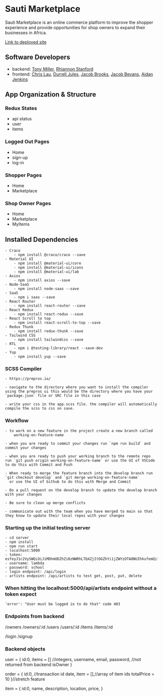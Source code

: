 # Sauti Marketplace

Sauti Marketplace is an online commerce platform to improve the shopper experience and provide opportunities for shop owners to expand their businesses in Africa. 

[Link to deployed site](https://teamamazing.netlify.app)

## Software Developers

- backend: [Tony Miller](https://github.com/artofmayhem), [Rhiannon Stanford](https://github.com/Qirhi)
- frontend: [Chris Lau](https://github.com/chrislauyc), [Durrell Jules](https://github.com/dujules23), [Jacob Brooks](https://github.com/jacob-bro), [Jacob Bevans](https://github.com/jlbevans), [Aidan Jenkins](https://github.com/AidanJJenkins)

## App Organization & Structure

### Redux States

- api status
- user
- items

### Logged Out Pages

- Home
- sign-up
- log-in


### Shopper Pages

- Home
- Marketplace

### Shop Owner Pages

- Home
- Marketplace
- MyItems


## Installed Dependencies
    - Craco
        - npm install @craco/craco --save
    - Material UI
        - npm install @material-ui/core
        - npm install @material-ui/icons
        - npm install @material-ui/lab
    - Axios
        - npm install axios --save
    - Node-SaaS
        - npm install node-saas --save
    - SaaS
        - npm i saas --save
    - React Router
        - npm install react-router --save
    - React Redux
        - npm install react-redux --save
    - React Scroll to top
        - npm install react-scroll-to-top --save
    - Redux Thunk
        - npm install redux-thunk --save
    - Tailwind CSS
        - npm install tailwindcss --save
    - RTL
        - npm i @testing-library/react --save-dev
    - Yup
        - npm install yup --save

### SCSS Compiler

    - https://prepros.io/

    - navigate to the directory where you want to install the compiler using the prepros ui this would be the directory where you have your `package.json` file or SRC file in this case

    - write your css in the app.scss file. the compiler will automatically compile the scss to css on save.

### Workflow

    - to work on a new feature in the project create a new branch called
        working-on-feature-name

    - when you are ready to commit your changes run `npm run build` and commit your changes

    - when you are ready to push your working branch to the remote repo run `git push origin working-on-feature-name` or use the UI of VSCode to do this with Commit and Push

    - When ready to merge the feature branch into the develop branch run `git checkout develop` and `git merge working-on-feature-name` 
      or use the UI of Github to do this with Merge and Commit

    - Do a pull request on the develop branch to update the develop branch with your changes

    - Be sure to clean up merge conflicts

    - communicate out with the team when you have merged to main so that they know to update their local repos with your changes

### Starting up the initial testing server

    - cd server
    - npm install
    - npm run start
    - localhost:5000
    - token: esfeyJ1c2VySWQiOiJiMDhmODZhZi0zNWRhLTQ4ZjItOGZhYi1jZWYzOTA0NUIhkufemQifQ
    - username: lambda
    - password: school
    - login endpoint: /api/login
    - artists endpoint: /api/artists to test get, post, put, delete

### When hitting the localhost:5000/api/artists endpoint without a token expect

    'error': "User must be logged in to do that" code 403

### Endpoints from backend

/owners
/owners/:id
/users
/users/:id
/items
/items/:id

/login
/signup

### Backend objects
user = {
   id:0,
   items = [] //integers,
   username,
   email,
   password, //not returned from backend
   isOwner
}

order = {
   id:0, //transaction id
   date,
   item = [],//array of item ids
   totalPrice = 10
}//stretch feature


item = {
   id:0,
   name,
   description,
   location,
   price,
}

